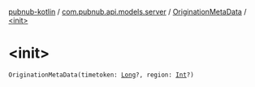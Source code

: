 [pubnub-kotlin](../../index.md) / [com.pubnub.api.models.server](../index.md) / [OriginationMetaData](index.md) / [&lt;init&gt;](./-init-.md)

# &lt;init&gt;

`OriginationMetaData(timetoken: `[`Long`](https://kotlinlang.org/api/latest/jvm/stdlib/kotlin/-long/index.html)`?, region: `[`Int`](https://kotlinlang.org/api/latest/jvm/stdlib/kotlin/-int/index.html)`?)`